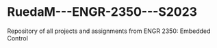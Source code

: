 # RuedaM---ENGR-2350---S2023
Repository of all projects and assignments from ENGR 2350: Embedded Control
